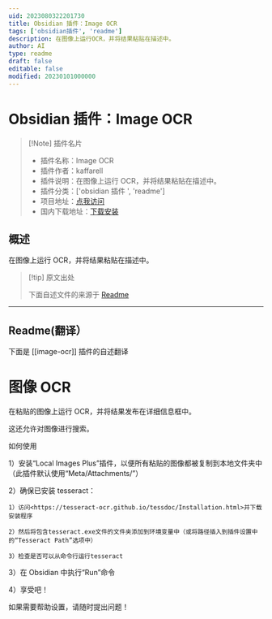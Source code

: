 ```yaml
---
uid: 2023080322201730
title: Obsidian 插件：Image OCR
tags: ['obsidian插件', 'readme']
description: 在图像上运行OCR，并将结果粘贴在描述中。
author: AI
type: readme
draft: false
editable: false
modified: 20230101000000
---
```


# Obsidian 插件：Image OCR

> [!Note] 插件名片
> - 插件名称：Image OCR
> - 插件作者：kaffarell
> - 插件说明：在图像上运行 OCR，并将结果粘贴在描述中。
> - 插件分类：['obsidian 插件 ', 'readme']
> - 项目地址：[点我访问](https://github.com/kaffarell/obsidian-tesseract-ocr)
> - 国内下载地址：[下载安装](https://pkmer.cn/products/plugin/pluginMarket/?image-ocr)

## 概述

在图像上运行 OCR，并将结果粘贴在描述中。

> [!tip] 原文出处
>
>下面自述文件的来源于 [Readme](https://ghproxy.net/https://raw.githubusercontent.com/kaffarell/obsidian-tesseract-ocr/main/README.md)

---

## Readme(翻译）

下面是 [[image-ocr]] 插件的自述翻译

# 图像 OCR

在粘贴的图像上运行 OCR，并将结果发布在详细信息框中。

这还允许对图像进行搜索。

如何使用

1）安装“Local Images Plus”插件，以便所有粘贴的图像都被复制到本地文件夹中（此插件默认使用“Meta/Attachments/”）

2）确保已安装 tesseract：

    1）访问<https://tesseract-ocr.github.io/tessdoc/Installation.html>并下载安装程序

    2）然后将包含tesseract.exe文件的文件夹添加到环境变量中（或将路径插入到插件设置中的“Tesseract Path”选项中）

    3）检查是否可以从命令行运行tesseract

3）在 Obsidian 中执行“Run”命令

4）享受吧！

如果需要帮助设置，请随时提出问题！
